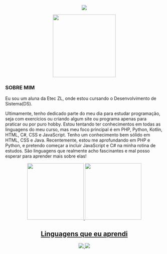 <!-- Olá mensagem de apresentação com animação -->
<p align="center">
  <img src="https://readme-typing-svg.herokuapp.com/?lines=Seja+bem-vindo;Meu+nome+é;Eduarda&center=true&width=380&height=45">
</p>


<!-- Foto -->
<p align="center">
  <img src="https://img.icons8.com/?size=100&id=OekWdZr7M4hU&format=png&color=000000"  alt="" height="200"/>
</p>

<H3> SOBRE MIM </H3>
<p>Eu sou um aluna da Etec ZL, onde estou cursando o Desenvolvimento de Sistema(DS).
  
Ultimamente, tenho dedicado parte do meu dia para estudar programação, seja com exercícios ou criando algum site ou programa apenas para praticar ou por puro hobby. Estou tentando ter conhecimentos em todas as linguagens do meu curso, mas meu foco principal é em PHP, Python, Kotlin, HTML, C#, CSS e JavaScript. Tenho um conhecimento bem sólido em HTML, CSS e Java.
Recentemente, estou me aprofundando em PHP e Python, e pretendo começar a incluir JavaScript e C# na minha rotina de estudos. São linguagens que realmente acho fascinantes e mal posso esperar para aprender mais sobre elas!</p>


<div align="center">
  <a href="https://github.com/EduardaSerapili">
  <img height="180em" src="https://github-readme-stats.vercel.app/api?username=EduardaSerapili&show_icons=true&theme=dark&include_all_commits=true&count_private=true"/>
  <img height="180em" src="https://github-readme-stats.vercel.app/api/top-langs/?username=EduardaSerapili&layout=compact&langs_count=7&theme=dark"/>

</div>
                                          
        
<!-- Ícones de linguagens -->
<h2 align="center">Linguagens que eu aprendi</h2>
<p align="center">
  <img src="[html5.png](https://img.icons8.com/?size=100&id=v8RpPQUwv0N8&format=png&color=000000)"/> 
  <img src="[css3.png](https://img.icons8.com/?size=100&id=7gdY5qNXaKC0&format=png&color=000000)"/>
</p>
